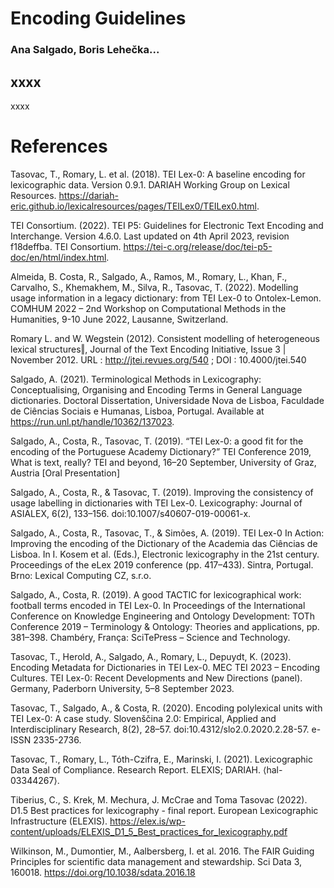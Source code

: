 # Encoding Guidelines
### Ana Salgado, Boris Lehečka...

## xxxx

xxxx

# References

Tasovac, T., Romary, L. et al. (2018). TEI Lex-0: A baseline encoding for lexicographic data. Version 0.9.1. DARIAH Working Group on Lexical Resources. https://dariah-eric.github.io/lexicalresources/pages/TEILex0/TEILex0.html.

TEI Consortium. (2022). TEI P5: Guidelines for Electronic Text Encoding and Interchange. Version 4.6.0. Last updated on 4th April 2023, revision f18deffba. TEI Consortium. https://tei-c.org/release/doc/tei-p5-doc/en/html/index.html.


Almeida, B. Costa, R., Salgado, A., Ramos, M., Romary, L., Khan, F., Carvalho, S., Khemakhem, M., Silva, R., Tasovac, T. (2022). Modelling usage information in a legacy dictionary: from TEI Lex-0 to Ontolex-Lemon. COMHUM 2022 – 2nd Workshop on Computational Methods in the Humanities, 9-10 June 2022, Lausanne, Switzerland.

Romary L. and W. Wegstein (2012). Consistent modelling of heterogeneous lexical structures‖, Journal of the Text Encoding Initiative, Issue 3 | November 2012. URL : http://jtei.revues.org/540 ; DOI : 10.4000/jtei.540

Salgado, A. (2021). Terminological Methods in Lexicography: Conceptualising, Organising and Encoding Terms in General Language dictionaries. Doctoral Dissertation, Universidade Nova de Lisboa, Faculdade de Ciências Sociais e Humanas, Lisboa, Portugal. Available at https://run.unl.pt/handle/10362/137023.

Salgado, A., Costa, R., Tasovac, T. (2019). “TEI Lex-0: a good fit for the encoding of the Portuguese Academy Dictionary?” TEI Conference 2019, What is text, really? TEI and beyond, 16–20 September, University of Graz, Austria [Oral Presentation]

Salgado, A., Costa, R., & Tasovac, T. (2019). Improving the consistency of usage labelling in dictionaries with TEI Lex-0. Lexicography: Journal of ASIALEX, 6(2), 133–156. doi:10.1007/s40607-019-00061-x.

Salgado, A., Costa, R., Tasovac, T., & Simões, A. (2019). TEI Lex-0 In Action: Improving the encoding of the Dictionary of the Academia das Ciências de Lisboa. In I. Kosem et al. (Eds.), Electronic lexicography in the 21st century. Proceedings of the eLex 2019 conference (pp. 417–433). Sintra, Portugal. Brno: Lexical Computing CZ, s.r.o.

Salgado, A., Costa, R. (2019). A good TACTIC for lexicographical work: football terms encoded in TEI Lex-0. In Proceedings of the International Conference on Knowledge Engineering and Ontology Development: TOTh Conference 2019 – Terminology & Ontology: Theories and applications, pp. 381–398. Chambéry, França: SciTePress – Science and Technology.

Tasovac, T., Herold, A., Salgado, A., Romary, L., Depuydt, K. (2023). Encoding Metadata for Dictionaries in TEI Lex-0. MEC TEI 2023 – Encoding Cultures. TEI Lex-0: Recent Developments and New Directions (panel). Germany, Paderborn University, 5–8 September 2023.

Tasovac, T., Salgado, A., & Costa, R. (2020). Encoding polylexical units with TEI Lex-0: A case study. Slovenščina 2.0: Empirical, Applied and Interdisciplinary Research, 8(2), 28–57. doi:10.4312/slo2.0.2020.2.28-57. e-ISSN 2335-2736.

Tasovac, T., Romary, L., Tóth-Czifra, E., Marinski, I. (2021). Lexicographic Data Seal of Compliance. Research Report. ELEXIS; DARIAH. ⟨hal-03344267⟩.

Tiberius, C., S. Krek, M. Mechura, J. McCrae and Toma Tasovac (2022). D1.5 Best practices for lexicography - final report. European Lexicographic Infrastructure (ELEXIS). https://elex.is/wp-content/uploads/ELEXIS_D1_5_Best_practices_for_lexicography.pdf 

Wilkinson, M., Dumontier, M., Aalbersberg, I. et al. 2016. The FAIR Guiding Principles for scientific data management and stewardship. Sci Data 3, 160018. https://doi.org/10.1038/sdata.2016.18

